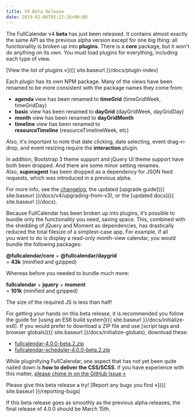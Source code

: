 ```yaml
---
title: V4 Beta Release
date: 2019-02-06T05:22:16+00:00
---
```


The FullCalendar v4 **beta** has just been released. It contains almost exactly the same API as the previous alpha version except for one big thing: all functionality is broken up into **plugins**. There is a **core** package, but it won't do anything on its own. You must load plugins for everything, including each type of view.

[View the list of plugins »]({{ site.baseurl }}/docs/plugin-index)

Each plugin has its own NPM package. Many of the views have been renamed to be more consistent with the package names they come from:

* **agenda** view has been renamed to **timeGrid** (timeGridWeek, timeGridDay)
* **basic** view has been renamed to **dayGrid** (dayGridWeek, dayGridDay)
* **month** view has been renamed to **dayGridMonth**
* **timeline** view has been renamed to **resourceTimeline** (resourceTimelineWeek, etc)

Also, it's important to note that date clicking, date selecting, event drag-n-drop, and event resizing require the **interaction** plugin.

In addition, Bootstrap 3 theme support and jQuery UI theme support have both been dropped. And there are some minor setting renames. Also, **superagent** has been dropped as a dependency for JSON feed requests, which was introduced in a previous alpha.

For more info, see the [changelog](https://github.com/fullcalendar/fullcalendar/releases/tag/v4.0.0-beta.2), the updated [upgrade guide]({{ site.baseurl }}/docs/v4/upgrading-from-v3), or the [updated docs]({{ site.baseurl }}/docs).

Because FullCalendar has been broken up into plugins, it&#8217;s possible to bundle only the functionality you need, saving space. This, combined with the shedding of jQuery and Moment as dependencies, has drastically reduced the total filesize of a simplest-case app. For example, if all you want to do is display a read-only month-view calendar, you would bundle the following packages:

  **@fullcalendar/core** + **@fullcalendar/daygrid**<br>= **43k** (minified and gzipped)

Whereas before you needed to bundle much more:

  **fullcalendar** + **jquery** + **moment**<br>
  = **101k** (minified and gzipped)

The size of the required JS is less than half!

For getting your hands on this beta release, it is recommended you follow the guide for [using an ES6 build system]({{ site.baseurl }}/docs/initialize-es6). If you would prefer to download a ZIP file and use [script tags and browser globals]({{ site.baseurl }}/docs/initialize-globals), download these:

* [fullcalendar-4.0.0-beta.2.zip](https://github.com/fullcalendar/fullcalendar/releases/download/v4.0.0-beta.2/fullcalendar-4.0.0-beta.2.zip)
* [fullcalendar-scheduler-4.0.0-beta.2.zip](https://github.com/fullcalendar/fullcalendar-scheduler/releases/download/v4.0.0-beta.2/fullcalendar-scheduler-4.0.0-beta.2.zip)

While pluginifying FullCalendar, one aspect that has not yet been quite nailed down is **how to deliver the CSS/SCSS**. If you have experience with this matter, <a href="https://github.com/fullcalendar/fullcalendar/issues/4490" target="_blank">please chime in on the GitHub Issue »</a>

Please give this beta release a try! [Report any bugs you find »]({{ site.baseurl }}/reporting-bugs)

If this beta release goes as smoothly as the previous alpha releases, the final release of 4.0.0 should be March 15th.
